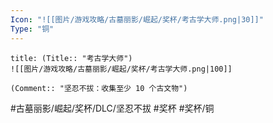```yaml
---
Icon: "![[图片/游戏攻略/古墓丽影/崛起/奖杯/考古学大师.png|30]]"
Type: "铜"
---
```

```ad-common-bronze-trophy
title: (Title:: "考古学大师")
![[图片/游戏攻略/古墓丽影/崛起/奖杯/考古学大师.png|100]]

(Comment:: "坚忍不拔：收集至少 10 个古文物")
```

#古墓丽影/崛起/奖杯/DLC/坚忍不拔 #奖杯 #奖杯/铜
